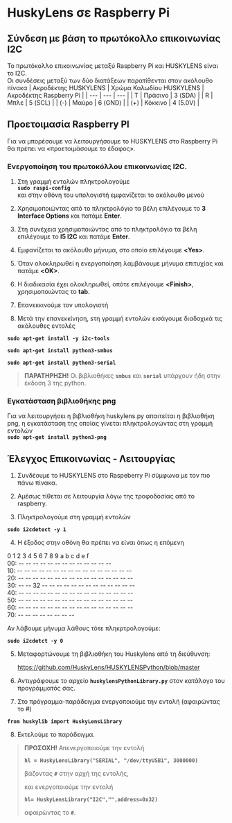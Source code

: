 # HuskyLens σε Raspberry Pi

## Σύνδεση με βάση το πρωτόκολλο επικοινωνίας I2C
Το πρωτόκολλο επικοινωνίας μεταξύ Raspberry Pi και HUSKYLENS είναι το I2C.\
Οι συνδέσεις μεταξύ των δύο διατάξεων παρατίθενται στον ακόλουθο πίνακα
| Ακροδέκτης HUSKYLENS	| Χρώμα Καλωδίου HUSKYLENS | Ακροδέκτης Raspberry Pi |
| --- | --- |  --- |
| Τ	| Πράσινο | 3 (SDA) |
| R	| Μπλε | 5 (SCL) |
| (-)	| Μαύρο | 6 (GND) |
| (+)	| Κόκκινο | 4 (5.0V) |

## Προετοιμασία Raspberry PI
Για να μπορέσουμε να λειτουργήσουμε το HUSKYLENS στο Raspberry Pi θα πρέπει να «προετοιμάσουμε το έδαφος».

### Ενεργοποίηση του πρωτοκόλλου επικοινωνίας I2C.
1.	Στη γραμμή εντολών πληκτρολογούμε \
**`sudo raspi-config`**\
και στην οθόνη του υπολογιστή εμφανίζεται το ακόλουθο μενού
 
2.	Χρησιμοποιώντας από το πληκτρολόγιο τα βέλη επιλέγουμε το **3  Interface Options** και πατάμε **Enter**.
 
3.	Στη συνέχεια χρησιμοποιώντας από το πληκτρολόγιο τα βέλη επιλέγουμε το **Ι5  I2C** και πατάμε **Enter**.
 
4.	Εμφανίζεται το ακόλουθο μήνυμα, στο οποίο επιλέγουμε **\<Yes\>**.
 
5.	Όταν ολοκληρωθεί η ενεργοποίηση λαμβάνουμε μήνυμα επιτυχίας και πατάμε **\<OK\>**.
 
6.	Η διαδικασία έχει ολοκληρωθεί, οπότε επιλέγουμε **\<Finish\>**, χρησιμοποιώντας το **tab**.
 
7.	Επανεκκινούμε τον υπολογιστή

8.	Μετά την επανεκκίνηση, sτη γραμμή εντολών εισάγουμε διαδοχικά τις ακόλουθες εντολές

**`sudo apt-get install -y i2c-tools`**

**`sudo apt-get install python3-smbus`** 

**`sudo apt-get install python3-serial`** 

> **ΠΑΡΑΤΗΡΗΣΗ!** Οι βιβλιοθήκες **`smbus`** και **`serial`** υπάρχουν ήδη στην έκδοση 3 της python.

### Εγκατάσταση βιβλιοθήκης png
Για να λειτουργήσει η βιβλιοθήκη huskylens.py απαιτείται η βιβλιοθήκη png, η εγκατάσταση της οποίας γίνεται πληκτρολογώντας στη γραμμή εντολών\
**`sudo apt-get install python3-png`**

## Έλεγχος Επικοινωνίας - Λειτουργίας
1.	Συνδέουμε το HUSKYLENS στο Raspeberry Pi σύμφωνα με τον πιο πάνω πίνακα.

2.	Αμέσως τίθεται σε λειτουργία λόγω της τροφοδοσίας από το raspberry.

3.	Πληκτρολογούμε στη γραμμή εντολών

   **`sudo i2cdetect -y 1`**
  	
4.	Η έξοδος στην οθόνη θα πρέπει να είναι όπως η επόμενη

0  1  2  3  4  5  6  7  8  9  a  b  c  d  e  f\
00:          -- -- -- -- -- -- -- -- -- -- -- -- --\
10: -- -- -- -- -- -- -- -- -- -- -- -- -- -- -- --\
20: -- -- -- -- -- -- -- -- -- -- -- -- -- -- -- --\
30: -- -- 32 -- -- -- -- -- -- -- -- -- -- -- -- --\
40: -- -- -- -- -- -- -- -- -- -- -- -- -- -- -- --\
50: -- -- -- -- -- -- -- -- -- -- -- -- -- -- -- --\
60: -- -- -- -- -- -- -- -- -- -- -- -- -- -- -- --\
70: -- -- -- -- -- -- -- --

Αν λάβουμε μήνυμα λάθους τότε πληκρτρολογούμε:

**`sudo i2cdetct -y 0`**

5.	Μεταφορτώνουμε τη βιβλιοθήκη του Huskylens από τη διεύθυνση:

  	https://github.com/HuskyLens/HUSKYLENSPython/blob/master
  	
6.	Αντιγράφουμε το αρχείο **`huskylensPythonLibrary.py`** στον κατάλογο του προγράμματός σας.
  
7.	Στο πρόγραμμα-παράδειγμα ενεργοποιούμε την εντολή (αφαιρώντας το #)

**`from huskylib import HuskyLensLibrary`**

8.	Εκτελούμε το παράδειγμα. 

> **ΠΡΟΣΟΧΗ!**
> Απενεργοποιούμε την εντολή
>
> **`hl = HuskyLensLibrary("SERIAL", "/dev/ttyUSB1", 3000000)`**
> 
> βάζοντας **`#`** στην αρχή της εντολής,
>
> και ενεργοποιούμε την εντολή
>
> **`hl= HuskyLensLibrary("I2C","",address=0x32)`**
>
> αφαιρώντας το **`#`**.
 



